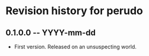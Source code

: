 # Revision history for perudo

## 0.1.0.0 -- YYYY-mm-dd

* First version. Released on an unsuspecting world.
